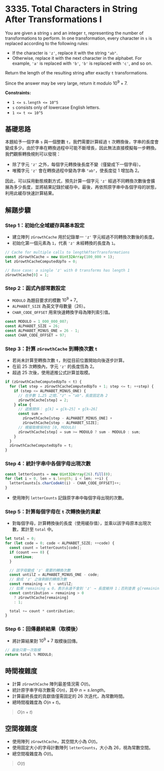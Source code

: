 # 3335. Total Characters in String After Transformations I

You are given a string `s` and an integer `t`, 
representing the number of transformations to perform. 
In one transformation, every character in `s` is replaced according to the following rules:

- If the character is `'z'`, replace it with the string `"ab"`.
- Otherwise, replace it with the next character in the alphabet. 
  For example, `'a'` is replaced with `'b'`, `'b'` is replaced with `'c'`, and so on.

Return the length of the resulting string after exactly `t` transformations.

Since the answer may be very large, return it modulo $10^9 + 7$.

**Constraints:**

- `1 <= s.length <= 10^5`
- `s` consists only of lowercase English letters.
- `1 <= t <= 10^5`

## 基礎思路

本題給予一個字串 `s` 與一個整數 `t`，我們需要計算經過 `t` 次轉換後，字串的長度會變成多少。由於字串在轉換過程中可能不斷增長，因此無法直接模擬每一步轉換。我們觀察轉換規則可以發現：

- 除了字元 `'z'` 之外，每個字元轉換後長度不變（僅變成下一個字母）。
- 唯獨字元 `'z'` 會在轉換過程中變為字串 `"ab"`，使長度從 1 增加為 2。

因此，可以採用動態規劃方式，預先計算一個字元 `'z'` 經過不同轉換次數後會擴展為多少長度，並將結果記錄於緩存中。最後，再依照原字串中各個字母的狀態，利用此緩存快速計算結果。

## 解題步驟

### Step 1：初始化全域緩存與基本設定

- 建立陣列 `zGrowthCache` 用於記錄單一 `'z'` 字元經過不同轉換次數後的長度。
- 初始化第一個元素為 `1`，代表 `'z'` 未經轉換的長度為 `1`。

```ts
// Cache for multiple calls to lengthAfterTransformations
const zGrowthCache = new Uint32Array(100_000 + 1);
let zGrowthCacheComputedUpTo = 0;

// Base case: a single 'z' with 0 transforms has length 1
zGrowthCache[0] = 1;
```

### Step 2：函式內部常數設定

- `MODULO` 為題目要求的模數 $10^9 + 7$。
- `ALPHABET_SIZE` 為英文字母數量（26）。
- `CHAR_CODE_OFFSET` 用來快速轉換字母為陣列索引值。

```ts
const MODULO = 1_000_000_007;
const ALPHABET_SIZE = 26;
const ALPHABET_MINUS_ONE = 26 - 1;
const CHAR_CODE_OFFSET = 97;
```

### Step 3：計算 `zGrowthCache` 到轉換次數 `t`

- 若尚未計算至轉換次數 `t`，則從目前位置開始向後逐步計算。
- 在前 25 次轉換內，字元 `'z'` 的長度恆為 2。
- 超過 25 次後，使用遞推公式計算並取模。

```ts
if (zGrowthCacheComputedUpTo < t) {
  for (let step = zGrowthCacheComputedUpTo + 1; step <= t; ++step) {
    if (step <= ALPHABET_MINUS_ONE) {
      // 在步數 1…25 之間，"z" → "ab"，長度固定為 2
      zGrowthCache[step] = 2;
    } else {
      // 遞推關係： g[k] = g[k–25] + g[k–26]
      const sum =
        zGrowthCache[step - ALPHABET_MINUS_ONE] +
        zGrowthCache[step - ALPHABET_SIZE];
      // 模擬取模保持在 [0, MODULO)
      zGrowthCache[step] = sum >= MODULO ? sum - MODULO : sum;
    }
  }
  zGrowthCacheComputedUpTo = t;
}
```

### Step 4：統計字串中各個字母出現次數

```ts
const letterCounts = new Uint32Array(26).fill(0);
for (let i = 0, len = s.length; i < len; ++i) {
  letterCounts[s.charCodeAt(i) - CHAR_CODE_OFFSET]++;
}
```

* 使用陣列 `letterCounts` 記錄原字串中每個字母出現的次數。
### Step 5：計算每個字母在 `t` 次轉換後的貢獻

- 對每個字母，計算轉換後的長度（使用緩存值），並乘以該字母原本出現次數，累計至 `total` 中。

```ts
let total = 0;
for (let code = 0; code < ALPHABET_SIZE; ++code) {
  const count = letterCounts[code];
  if (count === 0) {
    continue;
  }

  // 該字母變成 'z' 需要的轉換次數
  const untilZ = ALPHABET_MINUS_ONE - code;
  // 變成 'z' 之後剩餘的轉換次數
  const remaining = t - untilZ;
  // 如果 remaining ≤ 0，表示永遠不會到 'z' → 長度維持 1；否則查表 g[remaining]
  const contribution = remaining > 0
    ? zGrowthCache[remaining]
    : 1;

  total += count * contribution;
}
```

### Step 6：回傳最終結果（取模後）

- 將計算結果對 $10^9+7$ 取模後回傳。

```ts
// 最後只需一次取模
return total % MODULO;
```

## 時間複雜度

- 計算 `zGrowthCache` 陣列最差情況需 $O(t)$。
- 統計原字串字母次數需 $O(n)$，其中 $n = s.length$。
- 計算最終長度的貢獻值僅需固定的 26 次迭代，為常數時間。
- 總時間複雜度為 $O(n + t)$。

> $O(n + t)$

## 空間複雜度

- 使用陣列 `zGrowthCache`，其空間大小為 $O(t)$。
- 使用固定大小的字母計數陣列 `letterCounts`，大小為 26，視為常數空間。
- 總空間複雜度為 $O(t)$。

> $O(t)$
